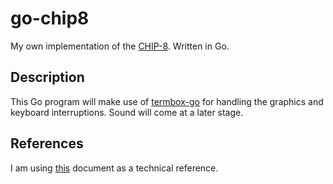 # go-chip8
My own implementation of the [CHIP-8](https://en.wikipedia.org/wiki/CHIP-8). Written in Go.

## Description
This Go program will make use of [termbox-go](https://github.com/nsf/termbox-go) for handling the graphics and keyboard interruptions. Sound will come at a later stage.

## References
I am using [this](http://devernay.free.fr/hacks/chip8/C8TECH10.HTM) document as a technical reference.
